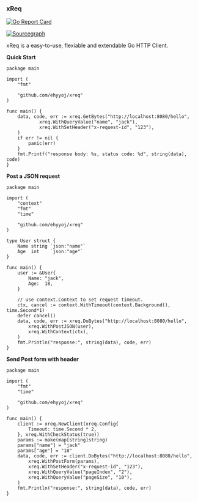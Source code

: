 ### xReq

[![Go Report Card](https://goreportcard.com/badge/github.com/ehyyoj/xreq)](https://goreportcard.com/report/github.com/ehyyoj/xreq)

[![Sourcegraph](https://sourcegraph.com/github.com/ehyyoj/xreq/-/badge.svg)](https://sourcegraph.com/github.com/ehyyoj/xreq?badge)

xReq is a easy-to-use, flexiable and extendable Go HTTP Client. 

**Quick Start**
```golang
package main

import (
	"fmt"

	"github.com/ehyyoj/xreq"
)

func main() {
	data, code, err := xreq.GetBytes("http://localhost:8080/hello",
            xreq.WithQueryValue("name", "jack"),
            xreq.WithSetHeader("x-request-id", "123"),
	)
	if err != nil {
		panic(err)
	}
	fmt.Printf("response body: %s, status code: %d", string(data), code)
}
```

**Post a JSON request**
```golang
package main

import (
	"context"
	"fmt"
	"time"

	"github.com/ehyyoj/xreq"
)

type User struct {
	Name string `json:"name"`
	Age  int    `json:"age"`
}

func main() {
	user := &User{
		Name: "jack",
		Age:  18,
	}

	// use context.Context to set request timeout.
	ctx, cancel := context.WithTimeout(context.Background(), time.Second*1)
	defer cancel()
	data, code, err := xreq.DoBytes("http://localhost:8080/hello",
		xreq.WithPostJSON(user),
		xreq.WithContext(ctx), 
	)
	fmt.Println("response:", string(data), code, err)
}
```

**Send Post form with header**
```golang
package main

import (
	"fmt"
	"time"

	"github.com/ehyyoj/xreq"
)

func main() {
	client := xreq.NewClient(xreq.Config{
		Timeout: time.Second * 2,
	}, xreq.WithCheckStatus(true))
	params := make(map[string]string)
	params["name"] = "jack"
	params["age"] = "18"
	data, code, err := client.DoBytes("http://localhost:8080/hello",
		xreq.WithPostForm(params),
		xreq.WithSetHeader("x-request-id", "123"),
		xreq.WithQueryValue("pageIndex", "2"),
		xreq.WithQueryValue("pageSize", "10"),
	)
	fmt.Println("response:", string(data), code, err)
}
```

